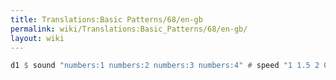 ```yaml
---
title: Translations:Basic Patterns/68/en-gb
permalink: wiki/Translations:Basic_Patterns/68/en-gb/
layout: wiki
---
```


``` Haskell
d1 $ sound "numbers:1 numbers:2 numbers:3 numbers:4" # speed "1 1.5 2 0.5"
```
